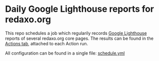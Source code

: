# Daily Google Lighthouse reports for redaxo.org

This repo schedules a job which regularily records [Google Lighthouse](https://github.com/GoogleChrome/lighthouse-ci) reports of several redaxo.org core pages.
The results can be found in the [Actions tab](https://github.com/FriendsOfREDAXO/lighthouse-redaxo.org/actions?query=workflow%3ALighthouse), attached to each Action run.

All configuration can be found in a single file: [schedule.yml](https://github.com/FriendsOfREDAXO/lighthouse-redaxo.org/blob/master/.github/workflows/schedule.yml)
